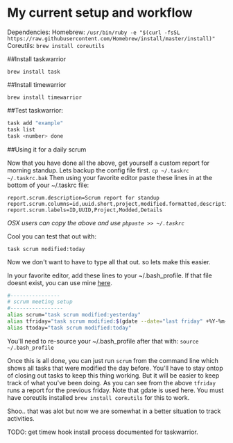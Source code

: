 # My current setup and workflow

Dependencies:
Homebrew: `/usr/bin/ruby -e "$(curl -fsSL https://raw.githubusercontent.com/Homebrew/install/master/install)"`  
Coreutils: `brew install coreutils`


##Install taskwarrior 

`brew install task`

##Install timewarrior 

`brew install timewarrior` 

##Test taskwarrior:
```bash 
task add "example"
task list
task <number> done
```
##Using it for a daily scrum 

Now that you have done all the above, get yourself a custom report for morning standup. 
Lets backup the config file first. 
`cp ~/.taskrc ~/.taskrc.bak`
Then using your favorite editor paste these lines in at the bottom of your ~/.taskrc file: 
```
report.scrum.description=Scrum report for standup
report.scrum.columns=id,uuid.short,project,modified.formatted,description.combined
report.scrum.labels=ID,UUID,Project,Modded,Details
```
*OSX users can copy the above and use `pbpaste >> ~/.taskrc`* 

Cool you can test that out with:

`task scrum modified:today`

Now we don't want to have to type all that out. so lets make this easier. 

In your favorite editor, add these lines to your ~/.bash\_profile. If that file doesnt exist, you can use mine [here](https://github.com/nnungest/.files/blob/master/osx_bashp_boiler.txt "bash_profile"). 

```bash 
#----------------
# scrum meeting setup
#-----------------
alias scrum="task scrum modified:yesterday"
alias tfriday="task scrum modified:$(gdate --date="last friday" +%Y-%m-%d)"
alias ttoday="task scrum modified:today"
```
You'll need to re-source your ~/.bash\_profile after that with: `source ~/.bash_profile`

Once this is all done, you can just run `scrum` from the command line which shows all tasks that were modified the day before. You'll have to stay ontop of closing out tasks to keep this thing working. But it will be easier to keep track of what you've been doing. As you can see from the above `tfriday` runs a report for the previous friday. Note that gdate is used here. You must have coreutils installed `brew install coreutils` for this to work. 

Shoo.. that was alot but now we are somewhat in a better situation to track activities. 

TODO: get timew hook install process documented for taskwarrior. 
